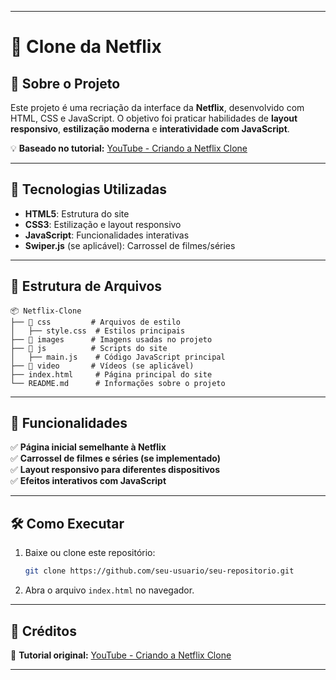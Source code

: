 
---

# 📌 Clone da Netflix  

## 📖 Sobre o Projeto  

Este projeto é uma recriação da interface da **Netflix**, desenvolvido com HTML, CSS e JavaScript. O objetivo foi praticar habilidades de **layout responsivo**, **estilização moderna** e **interatividade com JavaScript**.  

💡 **Baseado no tutorial:** [YouTube - Criando a Netflix Clone](https://youtu.be/UErm8KX362k?si=JTRbxPjJE0fnVdPV)  

---

## 🚀 Tecnologias Utilizadas  

- **HTML5**: Estrutura do site  
- **CSS3**: Estilização e layout responsivo  
- **JavaScript**: Funcionalidades interativas  
- **Swiper.js** (se aplicável): Carrossel de filmes/séries  

---

## 📂 Estrutura de Arquivos  

```
📦 Netflix-Clone
├── 📂 css         # Arquivos de estilo
│   ├── style.css  # Estilos principais
├── 📂 images      # Imagens usadas no projeto
├── 📂 js          # Scripts do site
│   ├── main.js    # Código JavaScript principal
├── 📂 video       # Vídeos (se aplicável)
├── index.html     # Página principal do site
└── README.md      # Informações sobre o projeto
```

---

## 🎨 Funcionalidades  

✅ **Página inicial semelhante à Netflix**  
✅ **Carrossel de filmes e séries (se implementado)**  
✅ **Layout responsivo para diferentes dispositivos**  
✅ **Efeitos interativos com JavaScript**  

---

## 🛠 Como Executar  

1. Baixe ou clone este repositório:  
   ```bash
   git clone https://github.com/seu-usuario/seu-repositorio.git
   ```
2. Abra o arquivo `index.html` no navegador.  

---

## 📌 Créditos  

🔗 **Tutorial original:** [YouTube - Criando a Netflix Clone](https://youtu.be/UErm8KX362k?si=JTRbxPjJE0fnVdPV)  

---

